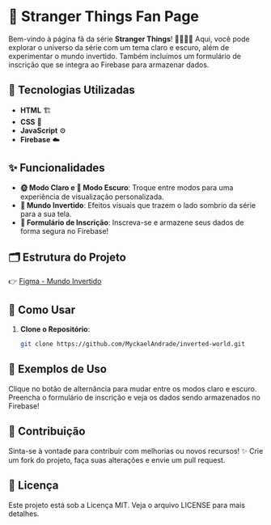 # 🌟 Stranger Things Fan Page

Bem-vindo à página fã da série **Stranger Things**! 🕵️‍♂️🕵️‍♀️ Aqui, você pode explorar o universo da série com um tema claro e escuro, além de experimentar o mundo invertido. Também incluímos um formulário de inscrição que se integra ao Firebase para armazenar dados. 

## 🚀 Tecnologias Utilizadas

- **HTML** 🏗️
- **CSS** 🎨
- **JavaScript** ⚙️
- **Firebase** ☁️

## ✨ Funcionalidades

- **🌞 Modo Claro e 🌙 Modo Escuro**: Troque entre modos para uma experiência de visualização personalizada.
- **🌌 Mundo Invertido**: Efeitos visuais que trazem o lado sombrio da série para a sua tela.
- **📝 Formulário de Inscrição**: Inscreva-se e armazene seus dados de forma segura no Firebase!

## 🗂️ Estrutura do Projeto

👉 [Figma - Mundo Invertido](https://www.figma.com/design/I3Q42CcVUziRN3iMfTrbfb/Stranger-Things?node-id=0-1&node-type=canvas&t=RASDfGyGrAHcDBxT-0)

## 🚧 Como Usar

1. **Clone o Repositório**:
   ```bash
   git clone https://github.com/MyckaelAndrade/inverted-world.git

## 📸 Exemplos de Uso
Clique no botão de alternância para mudar entre os modos claro e escuro.
Preencha o formulário de inscrição e veja os dados sendo armazenados no Firebase!

## 🤝 Contribuição
Sinta-se à vontade para contribuir com melhorias ou novos recursos! ✨ Crie um fork do projeto, faça suas alterações e envie um pull request.

## 📜 Licença
Este projeto está sob a Licença MIT. Veja o arquivo LICENSE para mais detalhes.